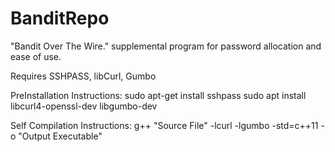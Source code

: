 # BanditRepo
"Bandit Over The Wire." supplemental program for password allocation and ease of use.

Requires SSHPASS, libCurl, Gumbo

PreInstallation Instructions:
sudo apt-get install sshpass
sudo apt install libcurl4-openssl-dev libgumbo-dev

Self Compilation Instructions:
g++ "Source File" -lcurl -lgumbo -std=c++11 -o "Output Executable"
